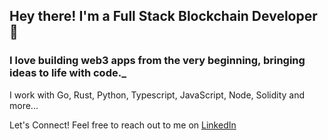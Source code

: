 ## Hey there!  I'm a Full Stack Blockchain Developer 👋

### I love building web3 apps from the very beginning, bringing ideas to life with code._


I work with Go, Rust, Python, Typescript, JavaScript, Node, Solidity and more...

Let's Connect!
Feel free to reach out to me on [LinkedIn](https://www.linkedin.com/in/dzianis-smalonski-648051100/)
<!--
**DenSmolonski/DenSmolonski** is a ✨ _special_ ✨ repository because its `README.md` (this file) appears on your GitHub profile.

Here are some ideas to get you started:

- 🔭 I’m currently working on ...
- 🌱 I’m currently learning ...
- 👯 I’m looking to collaborate on ...
- 🤔 I’m looking for help with ...
- 💬 Ask me about ...
- 📫 How to reach me: ...
- 😄 Pronouns: ...
- ⚡ Fun fact: ...
-->
